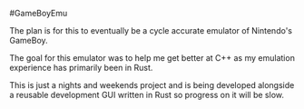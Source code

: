 #GameBoyEmu

The plan is for this to eventually be a cycle accurate emulator of Nintendo's GameBoy.

The goal for this emulator was to help me get better at C++ as my emulation experience has primarily been in Rust. 

This is just a nights and weekends project and is being developed alongside a reusable development GUI written in Rust so progress on it will be slow.
